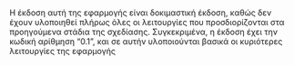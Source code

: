 #
H έκδοση αυτή της εφαρμογής είναι δοκιμαστική έκδοση, καθώς δεν έχουν υλοποιηθεί πλήρως όλες οι λειτουργίες που προσδιορίζονται 
στα προηγούμενα στάδια της σχεδίασης. Συγκεκριμένα, η έκδοση έχει την κωδική αρίθμηση “0.1”, και σε αυτήν υλοποιούνται βασικά οι
κυριότερες λειτουργίες της εφαρμογής
